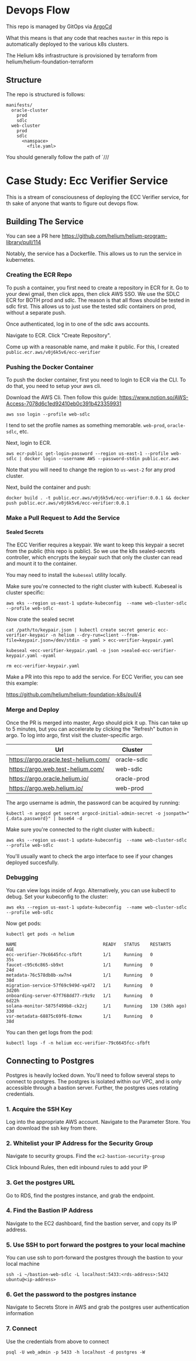 # Devops Flow

This repo is managed by GitOps via [ArgoCd](https://argo-cd.readthedocs.io/en/stable/)

What this means is that any code that reaches `master` in this repo is automatically deployed
to the various k8s clusters. 

The Helium k8s infrastructure is provisioned by terraform from helium/helium-foundation-terraform


## Structure

The repo is structured is follows:

```
manifests/
  oracle-cluster
    prod
    sdlc
  web-cluster
    prod
    sdlc
      <namspace>
        <file.yaml>
```

You should generally follow the path of `<cluster>/<env>/<namespace>/<name>


# Case Study: Ecc Verifier Service

This is a stream of consciousness of deploying the ECC Verifier service, for th sake of anyone that wants to figure out devops flow. 

## Building The Service

You can see a PR here https://github.com/helium/helium-program-library/pull/114

Notably, the service has a Dockerfile. This allows us to run the service in kubernetes.

### Creating the ECR Repo

To push a container, you first need to create a repository in ECR for it. Go to your dewi gmail, then click apps, then click AWS SSO. We use the SDLC ECR for BOTH prod and sdlc. The reason is that all flows should be tested in sdlc
first. This allows us to just use the tested sdlc containers on prod, without a separate push. 

Once authenticated, log in to one of the sdlc  aws accounts.

Navigate to ECR. Click "Create Repository". 

Come up with a reasonable name, and make it public. For this, I created `public.ecr.aws/v0j6k5v6/ecc-verifier`

### Pushing the Docker Container

To push the docker container, first you need to login to ECR via the CLI. To do that, you need to setup your aws cli.

Download the AWS Cli. Then follow this guide: https://www.notion.so/AWS-Access-7078d6c1ed92410eb0c391b423359931

```
aws sso login --profile web-sdlc
```

I tend to set the profile names as something memorable. `web-prod`, `oracle-sdlc`, etc.

Next, login to ECR. 

```
aws ecr-public get-login-password --region us-east-1 --profile web-sdlc | docker login --username AWS --password-stdin public.ecr.aws
```

Note that you will need to change the region to `us-west-2` for any prod cluster. 

Next, build the container and push:

```
docker build . -t public.ecr.aws/v0j6k5v6/ecc-verifier:0.0.1 && docker push public.ecr.aws/v0j6k5v6/ecc-verifier:0.0.1
```

### Make a Pull Request to Add the Service

#### Sealed Secrets

The ECC Verifier requires a keypair. We want to keep this keypair a secret from the public (this repo is public). So we use the k8s sealed-secrets controller, which encrypts the keypair such that only the cluster can read and mount it
to the container.

You may need to install the `kubeseal` utility locally.

Make sure you're connected to the right cluster with kubectl. Kubeseal is cluster specific:

```
aws eks --region us-east-1 update-kubeconfig  --name web-cluster-sdlc --profile web-sdlc
```

Now crate the sealed secret

```
cat /path/to/keypair.json | kubectl create secret generic ecc-verifier-keypair -n helium --dry-run=client --from-file=keypair.json=/dev/stdin -o yaml > ecc-verifier-keypair.yaml

kubeseal <ecc-verifier-keypair.yaml -o json >sealed-ecc-verifier-keypair.yaml -oyaml

rm ecc-verifier-keypair.yaml
```

Make a PR into this repo to add the service. For ECC Verifier, you can see this example:

https://github.com/helium/helium-foundation-k8s/pull/4

### Merge and Deploy

Once the PR is merged into master, Argo should pick it up. This can take up to 5 minutes,
but you can accelerate by clicking the "Refresh" button in argo. To log into argo, first visit the cluster-specific
argo. 

| Url | Cluster |
|-----|---------|
|https://argo.oracle.test-helium.com/| oracle-sdlc |
|https://argo.web.test-helium.com/ | web-sdlc |
|https://argo.oracle.helium.io/| oracle-prod |
|https://argo.web.helium.io/ | web-prod |


The argo username is admin, the password can be acquired by running:

```
kubectl -n argocd get secret argocd-initial-admin-secret -o jsonpath="{.data.password}" | base64 -d
```

Make sure you're connected to the right cluster with kubectl.:

```
aws eks --region us-east-1 update-kubeconfig  --name web-cluster-sdlc --profile web-sdlc
```

You'll usually want to check the argo interface to see if your changes deployed succesfully. 

### Debugging

You can view logs inside of Argo. Alternatively, you can use kubectl to debug. Set your kubeconfig to the cluster:


```
aws eks --region us-east-1 update-kubeconfig  --name web-cluster-sdlc --profile web-sdlc
```


Now get pods:

```
kubectl get pods -n helium
```

```
NAME                                 READY   STATUS    RESTARTS         AGE
ecc-verifier-79c6645fcc-sfbft        1/1     Running   0                35s
faucet-c95c6c865-sb9xt               1/1     Running   0                24d
metadata-76c578db8b-xw7n4            1/1     Running   0                38d
migration-service-57f69c949d-vp472   1/1     Running   0                3d20h
onboarding-server-67f768dd77-r9z9z   1/1     Running   0                6d22h
solana-monitor-5875f499b8-ck2zj      1/1     Running   130 (3d6h ago)   33d
vsr-metadata-68875c69f6-8zmwx        1/1     Running   0                38d
```

You can then get logs from the pod:


```
kubectl logs -f -n helium ecc-verifier-79c6645fcc-sfbft
```


## Connecting to Postgres

Postgres is heavily locked down. You'll need to follow several steps to connect to postgres. The postgres is isolated
within our VPC, and is only accessible through a bastion server. Further, the postgres uses rotating credentials. 

### 1. Acquire the SSH Key

Log into the appropriate AWS account. Navigate to the Parameter Store. You can download the ssh key from there.

### 2. Whitelist your IP Address for the Security Group

Navigate to security groups. Find the `ec2-bastion-security-group`

Click Inbound Rules, then edit inbound rules to add your IP


### 3. Get the postgres URL

Go to RDS, find the postgres instance, and grab the endpoint.

### 4. Find the Bastion IP Address

Navigate to the EC2 dashboard, find the bastion server, and copy its IP address.

### 5. Use SSH to port forward the postgres to your local machine

You can use ssh to port-forward the postgres through the bastion to your local machine

```
ssh -i ~/bastion-web-sdlc -L localhost:5433:<rds-address>:5432 ubuntu@<ip-address>
```

### 6. Get the password to the postgres instance

Navigate to Secrets Store in AWS and grab the postgres user authentication information

### 7. Connect

Use the credentials from above to connect

```
psql -U web_admin -p 5433 -h localhost -d postgres -W
```